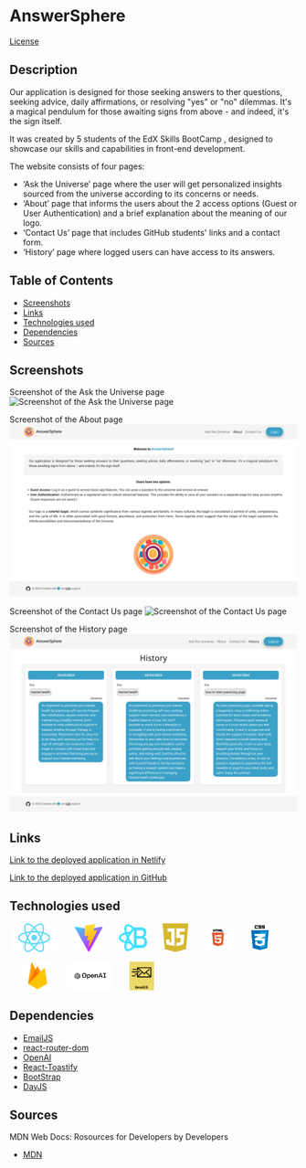 # AnswerSphere
[License](https://img.shields.io/badge/License-MIT-blue.svg) 

## Description

Our application is designed for those seeking answers to ther questions, seeking advice, daily affirmations, or resolving "yes" or "no" dilemmas. It's a magical pendulum for those awaiting signs from above -  and indeed, it's the sign itself. 

It was created by 5 students of the EdX Skills BootCamp , designed to showcase our skills and capabilities in front-end development.

 The website consists of four pages:
- ‘Ask the Universe’ page where the user will get personalized insights sourced from the universe according to its concerns or needs.
- ‘About’ page that informs the users about the 2 access options (Guest or User Authentication) and a brief explanation about the meaning of our logo.
- ‘Contact Us’ page that includes GitHub students' links and a contact form.
- ‘History’ page where logged users can have access to its answers.


## Table of Contents

- [Screenshots](#screenshots)
- [Links](#links)
- [Technologies used](#techs)
- [Dependencies](#dependencies)
- [Sources](#sources)

## Screenshots

Screenshot of the Ask the Universe page
![Screenshot of the Ask the Universe page](public/images/home.png)

Screenshot of the About page
![Screenshot of the About page](public/images/about.png)

Screenshot of the Contact Us page
![Screenshot of the Contact Us page](public/images/contactus.png)

Screenshot of the History page
![Screenshot of the History page](public/images/history.png)

## Links

[Link to the deployed application in Netlify](https://answersphere.netlify.app)

[Link to the deployed application in GitHub]()

## Technologies used <a name="techs"></a>

<a href="https://react.dev/"><img src="public/icons/react.png" alt="React" title="React" height="50px" /></a>
&nbsp;&nbsp;&nbsp;&nbsp;&nbsp;
<a href="https://vitejs.dev/"><img src="public/icons/vitejs.png" alt="Vite" title="Vite" height="50px" /></a>
&nbsp;&nbsp;&nbsp;&nbsp;&nbsp;
<a href="https://react-bootstrap.netlify.app/"><img src="public/icons/reactBootstrap.png" alt="React Bootstrap" title="React Bootstrap" height="50px" /></a>
&nbsp;&nbsp;&nbsp;&nbsp;&nbsp;
<a href="https://www.javascript.com/"><img src="public/icons/javascript.png" alt="JavaScript" title="JavaScript" height="50px" /></a>
&nbsp;&nbsp;&nbsp;&nbsp;&nbsp; 
<img src="public/icons/html.png" alt="HTML" title="HTML" height="50px" />
&nbsp;&nbsp;&nbsp;&nbsp;&nbsp;
<img src="public/icons/css.png" alt="CSS"  title="CSS" height="50px" /> 

&nbsp;&nbsp;&nbsp;&nbsp;&nbsp;
<a href="https://firebase.google.com/"><img src="public/icons/firebase.png" alt="FireBase" title="FireBase" height="50px" /></a>
&nbsp;&nbsp;&nbsp;&nbsp;&nbsp;
<a href="https://openai.com/"><img src="public/icons/openAI.png" alt="openAI" title="openAI" height="50px" /></a>
&nbsp;&nbsp;&nbsp;&nbsp;&nbsp;
<a href="https://www.emailjs.com/"><img src="public/icons/emailjs.png" alt="Emailjs" title="Emailjs" height="50px" /></a>

## Dependencies

- [EmailJS](https://www.npmjs.com/package/emailjs)
- [react-router-dom](https://www.npmjs.com/package/react-router-dom)
- [OpenAI](https://www.npmjs.com/package/openai)
- [React-Toastify](https://www.npmjs.com/package/react-toastify)
- [BootStrap](https://www.npmjs.com/package/bootstrap)
- [DayJS](https://www.npmjs.com/package/dayjs)

## Sources
MDN  Web Docs: Rosources for Developers by Developers
- [MDN](https://developer.mozilla.org/en-US/)


